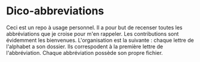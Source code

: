 # Dico-abbreviations
Ceci est un repo à usage personnel. Il a pour but de recenser toutes les abbréviations que je croise pour m'en rappeler.
Les contributions sont évidemment les bienvenues.
L'organisation est la suivante : chaque lettre de l'alphabet a son dossier. Ils correspodent à la première lettre de l'abbréviation. Chaque abbréviation possède son propre fichier.